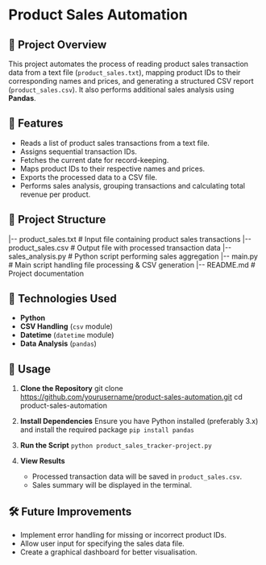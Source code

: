 # Product Sales Automation

## 📌 Project Overview
This project automates the process of reading product sales transaction data from a text file (`product_sales.txt`), mapping product IDs to their corresponding names and prices, and generating a structured CSV report (`product_sales.csv`). It also performs additional sales analysis using **Pandas**.

## 🔧 Features
- Reads a list of product sales transactions from a text file.
- Assigns sequential transaction IDs.
- Fetches the current date for record-keeping.
- Maps product IDs to their respective names and prices.
- Exports the processed data to a CSV file.
- Performs sales analysis, grouping transactions and calculating total revenue per product.

## 📂 Project Structure
|-- product_sales.txt      # Input file containing product sales transactions
|-- product_sales.csv      # Output file with processed transaction data
|-- sales_analysis.py      # Python script performing sales aggregation
|-- main.py                # Main script handling file processing & CSV generation
|-- README.md              # Project documentation

## 🚀 Technologies Used
- **Python**
- **CSV Handling** (`csv` module)
- **Datetime** (`datetime` module)
- **Data Analysis** (`pandas`)

## 📜 Usage

1. **Clone the Repository**
  git clone https://github.com/yourusername/product-sales-automation.git
cd product-sales-automation

2. **Install Dependencies**
   Ensure you have Python installed (preferably 3.x) and install the required package `pip install pandas`

3. **Run the Script**
   `python product_sales_tracker-project.py`

4. **View Results**
   - Processed transaction data will be saved in `product_sales.csv`.
   - Sales summary will be displayed in the terminal.

## 🛠 Future Improvements
- Implement error handling for missing or incorrect product IDs.
- Allow user input for specifying the sales data file.
- Create a graphical dashboard for better visualisation.
